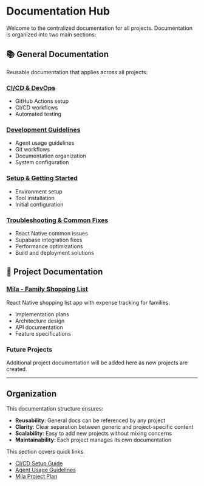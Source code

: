 # Documentation Hub

Welcome to the centralized documentation for all projects. Documentation is organized into two main sections:

## 📚 General Documentation
Reusable documentation that applies across all projects:

### [CI/CD & DevOps](./general/ci-cd/)
- GitHub Actions setup
- CI/CD workflows
- Automated testing

### [Development Guidelines](./general/development/)
- Agent usage guidelines
- Git workflows
- Documentation organization
- System configuration

### [Setup & Getting Started](./general/setup/)
- Environment setup
- Tool installation
- Initial configuration

### [Troubleshooting & Common Fixes](./general/troubleshooting/)
- React Native common issues
- Supabase integration fixes
- Performance optimizations
- Build and deployment solutions

## 🚀 Project Documentation

### [Mila - Family Shopping List](./projects/mila/)
React Native shopping list app with expense tracking for families.
- Implementation plans
- Architecture design
- API documentation
- Feature specifications

### Future Projects
Additional project documentation will be added here as new projects are created.

---

## Organization

This documentation structure ensures:
- **Reusability**: General docs can be referenced by any project
- **Clarity**: Clear separation between generic and project-specific content
- **Scalability**: Easy to add new projects without mixing concerns
- **Maintainability**: Each project manages its own documentation

<quick-links>
This section covers quick links.

- [CI/CD Setup Guide](./general/ci-cd/ci-cd-setup-guide.md)
- [Agent Usage Guidelines](./general/development/agent-usage-guidelines.md)
- [Mila Project Plan](./projects/mila/implementation/projectplan.md)
</quick-links>